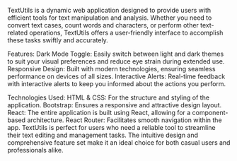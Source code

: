 TextUtils is a dynamic web application designed to provide users with efficient tools for text manipulation and analysis. Whether you need to convert text cases, count words and characters, or perform other text-related operations, TextUtils offers a user-friendly interface to accomplish these tasks swiftly and accurately.

Features:
Dark Mode Toggle: Easily switch between light and dark themes to suit your visual preferences and reduce eye strain during extended use.
Responsive Design: Built with modern technologies, ensuring seamless performance on devices of all sizes.
Interactive Alerts: Real-time feedback with interactive alerts to keep you informed about the actions you perform.

Technologies Used:
HTML & CSS: For the structure and styling of the application.
Bootstrap: Ensures a responsive and attractive design layout.
React: The entire application is built using React, allowing for a component-based architecture.
React Router: Facilitates smooth navigation within the app.
TextUtils is perfect for users who need a reliable tool to streamline their text editing and management tasks. The intuitive design and comprehensive feature set make it an ideal choice for both casual users and professionals alike.
